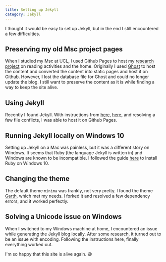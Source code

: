 ```yaml
---
title: Setting up Jekyll
category: Jekyll
---
```


I thought it would be easy to set up Jekyll, but in the end I still encountered a few difficulties.

<!-- more -->

## Preserving my old Msc project pages
When I studied my Msc at UCL, I used Github Pages to host my [research project](/tag/assessed-project/) on reading activities and the home. Originally I used [Ghost](https://ghost.org/) to host the content and converted the content into static pages and host it on Github. However, I lost the database file for Ghost and could no longer update the blog. I still want to preserve the content as it is while finding a way to keep the site alive.

## Using Jekyll

Recently I found Jekyll. With instructions from [here](https://ithelp.ithome.com.tw/articles/10198964), [here](https://github.com/jekyll/jekyll/issues/5165), and resolving a few file conflicts, I was able to host it on Github Pages.

## Running Jekyll locally on Windows 10

Setting up Jekyll on a Mac was painless, but it was a different story on Windows. It seems that Ruby (the language Jekyll is written in) and Windows are known to be incompatible. I followed the guide [here](https://davidburela.wordpress.com/2015/11/28/easily-install-jekyll-on-windows-with-3-command-prompt-entries-and-chocolatey/) to install Ruby on Windows 10.

## Changing the theme

The default theme `minima` was frankly, not very pretty. I found the theme [Garth](https://garth.darn.es/), which met my needs. I forked it and resolved a few dependency errors, and it worked perfectly.

## Solving a Unicode issue on Windows

When I switched to my Windows machine at home, I encountered an issue while generating the Jekyll blog locally. After some research, it turned out to be an issue with encoding. Following the instructions here, finally everything worked out.

I'm so happy that this site is alive again. 😃